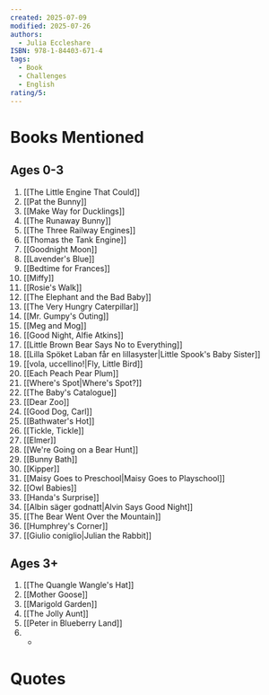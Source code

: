 ```yaml
---
created: 2025-07-09
modified: 2025-07-26
authors:
  - Julia Eccleshare
ISBN: 978-1-84403-671-4
tags:
  - Book
  - Challenges
  - English
rating/5: 
---
```


# Books Mentioned

## Ages 0-3

1. [[The Little Engine That Could]]
2. [[Pat the Bunny]]
3. [[Make Way for Ducklings]]
4. [[The Runaway Bunny]]
5. [[The Three Railway Engines]]
6. [[Thomas the Tank Engine]]
7. [[Goodnight Moon]]
8. [[Lavender's Blue]]
9. [[Bedtime for Frances]]
10. [[Miffy]]
11. [[Rosie's Walk]]
12. [[The Elephant and the Bad Baby]]
13. [[The Very Hungry Caterpillar]]
14. [[Mr. Gumpy's Outing]]
15. [[Meg and Mog]]
16. [[Good Night, Alfie Atkins]]
17. [[Little Brown Bear Says No to Everything]]
18. [[Lilla Spöket Laban får en lillasyster|Little Spook's Baby Sister]]
19. [[vola, uccellino!|Fly, Little Bird]]
20. [[Each Peach Pear Plum]]
21. [[Where's Spot|Where's Spot?]]
22. [[The Baby's Catalogue]]
23. [[Dear Zoo]]
24. [[Good Dog, Carl]]
25. [[Bathwater's Hot]]
26. [[Tickle, Tickle]]
27. [[Elmer]]
28. [[We're Going on a Bear Hunt]]
29. [[Bunny Bath]]
30. [[Kipper]]
31. [[Maisy Goes to Preschool|Maisy Goes to Playschool]]
32. [[Owl Babies]]
33. [[Handa's Surprise]]
34. [[Albin säger godnatt|Alvin Says Good Night]]
35. [[The Bear Went Over the Mountain]]
36. [[Humphrey's Corner]]
37. [[Giulio coniglio|Julian the Rabbit]]

## Ages 3+

1. [[The Quangle Wangle's Hat]]
2. [[Mother Goose]] 
3. [[Marigold Garden]]
4. [[The Jolly Aunt]]
5. [[Peter in Blueberry Land]]
6. -

# Quotes

```

```

```

```

```

```
